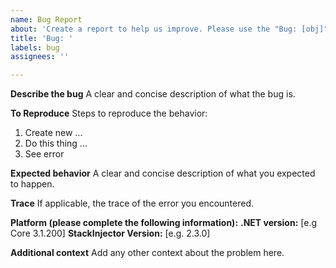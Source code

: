 ```yaml
---
name: Bug Report
about: 'Create a report to help us improve. Please use the "Bug: [obj]" format'
title: 'Bug: '
labels: bug
assignees: ''

---
```


**Describe the bug**
A clear and concise description of what the bug is.

**To Reproduce**
Steps to reproduce the behavior:
1. Create new ...
2. Do this thing ...
3. See error

**Expected behavior**
A clear and concise description of what you expected to happen.

**Trace**
If applicable, the trace of the error you encountered.

**Platform (please complete the following information):**
 **.NET version:**   [e.g Core 3.1.200]
**StackInjector Version:**    [e.g. 2.3.0]


**Additional context**
Add any other context about the problem here.
